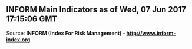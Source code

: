 ## INFORM Main Indicators as of Wed, 07 Jun 2017 17:15:06 GMT

Source: **INFORM (Index For Risk Management) - http://www.inform-index.org**